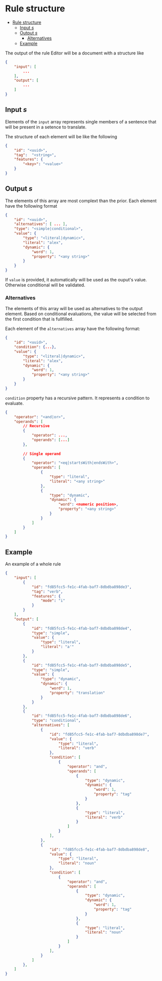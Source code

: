 # Rule structure

- [Rule structure](#rule-structure)
  - [Input _s_](#input-s)
  - [Output _s_](#output-s)
    - [Alternatives](#alternatives)
  - [Example](#example)
  
The output of the rule Editor will be a document with a structure like

```json
{
    "input": [
        ...
    ],
    "output": [
        ...
    ]
}
```

## Input _s_
Elements of the `input` array represents single members of a sentence that will be present in a setence to translate. 

The structure of each element will be like the following

```json
{
    "id": "<uuid>",
    "tag":  "<string>",
    "features": {
        "<key>": "<value>"
    }
}
```

## Output _s_

The elements of this array are most complext than the prior. Each element  have the following format
```json
{
    "id": "<uuid>",
    "alternatives": [ ... ],
    "type": "<simple|conditional>",
    "value": {
        "type": "<literal|dynamic>",
        "literal": "alex",
        "dynamic": {
            "word": 1,
            "property": "<any string>"
        }
    }
}
```

If `value` is provided, it automatically will be used as the ouput's value. Otherwise conditional will be validated. 

### Alternatives
The elements of this array will be used as alternatives to the output element. Based on conditional evaluations, the value will be selected from the first condition that is fullfilled.

Each element of the `alternatives` array have the following format:
```json
{
    "id": "<uuid>",
    "condition": {...},
    "value": {
        "type": "<literal|dynamic>",
        "literal": "alex",
        "dynamic": {
            "word": 1,
            "property": "<any string>"
        }
    }
}
```

`condition` property has a recursive pattern. It represents a condition to evaluate. 

```json
{
    "operator": "<and|or>",
    "operands": [
        // Recursive
        { 
            "operator": ...,
            "operands": [...]
        },
        
        // Single operand
        {
            "operator": "<eq|startsWith|endsWith>",
            "operands": [
                {
                    "type": "literal",
                    "literal": "<any string>"
                },
                {
                    "type": "dynamic",
                    "dynamic": {
                        "word": <numeric position>,
                        "property": "<any string>"
                    }
                }
            ]
        }
    ]
}
```

## Example

An example of a whole rule 
```json
{
    "input": [
        {
            "id": "fd85fcc5-fe1c-4fab-baf7-8dbdba898de3",
            "tag": "verb",
            "features": {
                "mode": "i"
            }
        }
    ],
    "output": [
        {
            "id": "fd85fcc5-fe1c-4fab-baf7-8dbdba898de4",
            "type": "simple",
            "value": {
                "type": "literal",
                "literal": "a'"
            }
        },
        {
            "id": "fd85fcc5-fe1c-4fab-baf7-8dbdba898de5",
            "type": "simple",
            "value": {
                "type": "dynamic",
                "dynamic": {
                    "word": 1,
                    "property": "translation"
                }
            }
        },
        {
            "id": "fd85fcc5-fe1c-4fab-baf7-8dbdba898de6",
            "type": "conditional",
            "alternatives": [
                {
                    "id": "fd85fcc5-fe1c-4fab-baf7-8dbdba898de7",
                    "value": {
                        "type": "literal",
                        "literal": "verb"
                    },
                    "condition": [
                        {
                            "operator": "and",
                            "operands": [
                                {
                                    "type": "dynamic",
                                    "dynamic": {
                                        "word": 1,
                                        "property": "tag" 
                                    }
                                },
                                {
                                    "type": "literal",
                                    "literal": "verb"
                                }
                            ]
                        }
                    ],
                },
                {
                    "id": "fd85fcc5-fe1c-4fab-baf7-8dbdba898de8",
                    "value": {
                        "type": "literal",
                        "literal": "noun"
                    },
                    "condition": [
                        {
                            "operator": "and",
                            "operands": [
                                {
                                    "type": "dynamic",
                                    "dynamic": {
                                        "word": 1,
                                        "property": "tag" 
                                    }
                                },
                                {
                                    "type": "literal",
                                    "literal": "noun"
                                }
                            ]
                        }
                    ],
                }
            ]
        },
    ]
}
```
